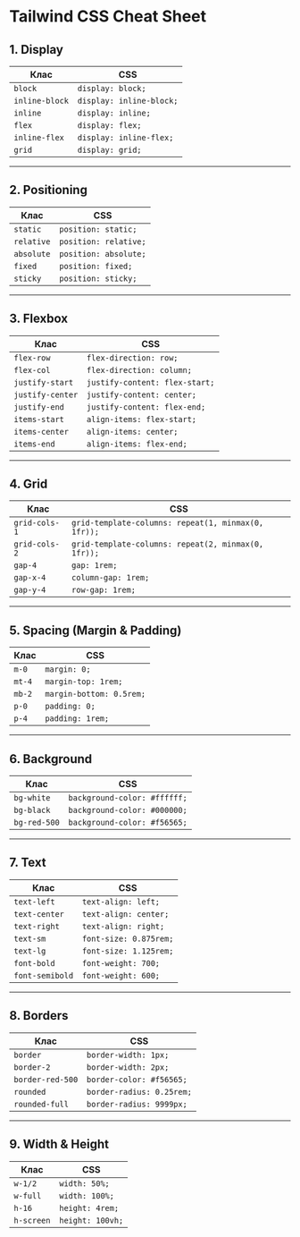 # Tailwind CSS Cheat Sheet

## 1. **Display**
| Клас              | CSS                              |
|-------------------|----------------------------------|
| `block`           | `display: block;`                |
| `inline-block`    | `display: inline-block;`         |
| `inline`          | `display: inline;`               |
| `flex`            | `display: flex;`                 |
| `inline-flex`     | `display: inline-flex;`          |
| `grid`            | `display: grid;`                 |

---

## 2. **Positioning**
| Клас              | CSS                              |
|-------------------|----------------------------------|
| `static`          | `position: static;`              |
| `relative`        | `position: relative;`            |
| `absolute`        | `position: absolute;`            |
| `fixed`           | `position: fixed;`               |
| `sticky`          | `position: sticky;`              |

---

## 3. **Flexbox**
| Клас              | CSS                              |
|-------------------|----------------------------------|
| `flex-row`        | `flex-direction: row;`           |
| `flex-col`        | `flex-direction: column;`        |
| `justify-start`   | `justify-content: flex-start;`   |
| `justify-center`  | `justify-content: center;`       |
| `justify-end`     | `justify-content: flex-end;`     |
| `items-start`     | `align-items: flex-start;`       |
| `items-center`    | `align-items: center;`           |
| `items-end`       | `align-items: flex-end;`         |

---

## 4. **Grid**
| Клас              | CSS                                                    |
|-------------------|--------------------------------------------------------|
| `grid-cols-1`     | `grid-template-columns: repeat(1, minmax(0, 1fr));`     |
| `grid-cols-2`     | `grid-template-columns: repeat(2, minmax(0, 1fr));`     |
| `gap-4`           | `gap: 1rem;`                                           |
| `gap-x-4`         | `column-gap: 1rem;`                                    |
| `gap-y-4`         | `row-gap: 1rem;`                                       |

---

## 5. **Spacing (Margin & Padding)**
| Клас              | CSS                              |
|-------------------|----------------------------------|
| `m-0`             | `margin: 0;`                     |
| `mt-4`            | `margin-top: 1rem;`              |
| `mb-2`            | `margin-bottom: 0.5rem;`         |
| `p-0`             | `padding: 0;`                    |
| `p-4`             | `padding: 1rem;`                 |

---

## 6. **Background**
| Клас              | CSS                              |
|-------------------|----------------------------------|
| `bg-white`        | `background-color: #ffffff;`     |
| `bg-black`        | `background-color: #000000;`     |
| `bg-red-500`      | `background-color: #f56565;`     |

---

## 7. **Text**
| Клас              | CSS                              |
|-------------------|----------------------------------|
| `text-left`       | `text-align: left;`              |
| `text-center`     | `text-align: center;`            |
| `text-right`      | `text-align: right;`             |
| `text-sm`         | `font-size: 0.875rem;`           |
| `text-lg`         | `font-size: 1.125rem;`           |
| `font-bold`       | `font-weight: 700;`              |
| `font-semibold`   | `font-weight: 600;`              |

---

## 8. **Borders**
| Клас              | CSS                              |
|-------------------|----------------------------------|
| `border`          | `border-width: 1px;`             |
| `border-2`        | `border-width: 2px;`             |
| `border-red-500`  | `border-color: #f56565;`         |
| `rounded`         | `border-radius: 0.25rem;`        |
| `rounded-full`    | `border-radius: 9999px;`         |

---

## 9. **Width & Height**
| Клас              | CSS                              |
|-------------------|----------------------------------|
| `w-1/2`           | `width: 50%;`                    |
| `w-full`          | `width: 100%;`                   |
| `h-16`            | `height: 4rem;`                  |
| `h-screen`        | `height: 100vh;`                 |
